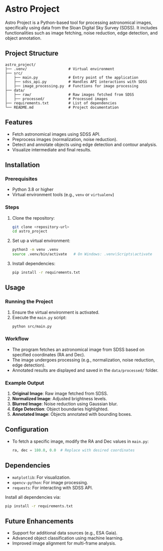 # Astro Project

Astro Project is a Python-based tool for processing astronomical images, specifically using data from the Sloan Digital Sky Survey (SDSS). It includes functionalities such as image fetching, noise reduction, edge detection, and object annotation.

## Project Structure
```
astro_project/
├── .venv/                   # Virtual environment
├── src/
│   ├── main.py              # Entry point of the application
│   ├── sdss_api.py          # Handles API interactions with SDSS
│   ├── image_processing.py  # Functions for image processing
├── data/
│   ├── raw/                 # Raw images fetched from SDSS
│   ├── processed/           # Processed images
├── requirements.txt         # List of dependencies
└── README.md                # Project documentation
```

## Features
- Fetch astronomical images using SDSS API.
- Preprocess images (normalization, noise reduction).
- Detect and annotate objects using edge detection and contour analysis.
- Visualize intermediate and final results.

## Installation

### Prerequisites
- Python 3.8 or higher
- Virtual environment tools (e.g., `venv` or `virtualenv`)

### Steps
1. Clone the repository:
   ```bash
   git clone <repository-url>
   cd astro_project
   ```
2. Set up a virtual environment:
   ```bash
   python3 -m venv .venv
   source .venv/bin/activate   # On Windows: .venv\Scripts\activate
   ```
3. Install dependencies:
   ```bash
   pip install -r requirements.txt
   ```

## Usage

### Running the Project
1. Ensure the virtual environment is activated.
2. Execute the `main.py` script:
   ```bash
   python src/main.py
   ```

### Workflow
- The program fetches an astronomical image from SDSS based on specified coordinates (RA and Dec).
- The image undergoes processing (e.g., normalization, noise reduction, edge detection).
- Annotated results are displayed and saved in the `data/processed/` folder.

### Example Output
1. **Original Image**: Raw image fetched from SDSS.
2. **Normalized Image**: Adjusted brightness levels.
3. **Blurred Image**: Noise reduction using Gaussian blur.
4. **Edge Detection**: Object boundaries highlighted.
5. **Annotated Image**: Objects annotated with bounding boxes.

## Configuration
- To fetch a specific image, modify the RA and Dec values in `main.py`:
  ```python
  ra, dec = 180.0, 0.0  # Replace with desired coordinates
  ```

## Dependencies
- `matplotlib`: For visualization.
- `opencv-python`: For image processing.
- `requests`: For interacting with SDSS API.

Install all dependencies via:
```bash
pip install -r requirements.txt
```

## Future Enhancements
- Support for additional data sources (e.g., ESA Gaia).
- Advanced object classification using machine learning.
- Improved image alignment for multi-frame analysis.